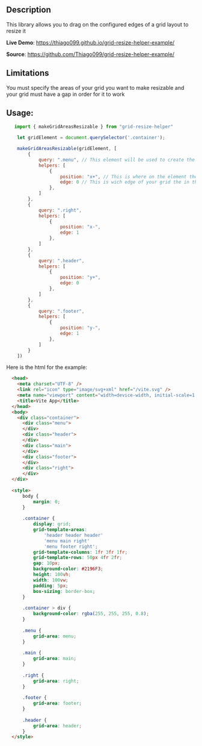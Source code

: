 ## Description

This library allows you to drag on the configured edges of a grid layout to resize it

**Live Demo**: https://thiago099.github.io/grid-resize-helper-example/

**Source**: https://github.com/Thiago099/grid-resize-helper-example/

## Limitations

You must specify the areas of your grid you want to make resizable and your grid must have a gap in order for it to work

## Usage:

```js
   import { makeGridAreasResizable } from "grid-resize-helper"

    let gridElement = document.querySelector('.container');

    makeGridAreasResizable(gridElement, [
        { 
            query: ".menu", // This element will be used to create the helper, it will only be as wide as the element
            helpers: [
                { 
                    position: "x+", // This is where on the element the helper will be
                    edge: 0 // This is wich edge of your grid the in the respective axis of the position
                },
            ]
        },
        {
            query: ".right",
            helpers: [
                {
                    position: "x-",
                    edge: 1
                },
            ]
        },
        {
            query: ".header",
            helpers: [
                {
                    position: "y+",
                    edge: 0
                },
            ]
        },
        {
            query: ".footer",
            helpers: [
                {
                    position: "y-",
                    edge: 1
                },
            ]
        }
    ])
```

Here is the html for the example:

```html
  <head>
    <meta charset="UTF-8" />
    <link rel="icon" type="image/svg+xml" href="/vite.svg" />
    <meta name="viewport" content="width=device-width, initial-scale=1.0" />
    <title>Vite App</title>
  </head>
  <body>
    <div class="container">
      <div class="menu">
      </div>
      <div class="header">
      </div>
      <div class="main">
      </div>
      <div class="footer">
      </div>
      <div class="right">
      </div>
  </div>
  
  <style>
      body {
          margin: 0;
      }
  
      .container {
          display: grid;
          grid-template-areas:
              'header header header'
              'menu main right'
              'menu footer right';
          grid-template-columns: 1fr 3fr 1fr;
          grid-template-rows: 50px 4fr 2fr;
          gap: 10px;
          background-color: #2196F3;
          height: 100vh;
          width: 100vw;
          padding: 5px;
          box-sizing: border-box;
      }
  
      .container > div {
          background-color: rgba(255, 255, 255, 0.8);
      }
  
      .menu {
          grid-area: menu;
      }
  
      .main {
          grid-area: main;
      }
  
      .right {
          grid-area: right;
      }
  
      .footer {
          grid-area: footer;
      }
  
      .header {
          grid-area: header;
      }
  </style>
```

